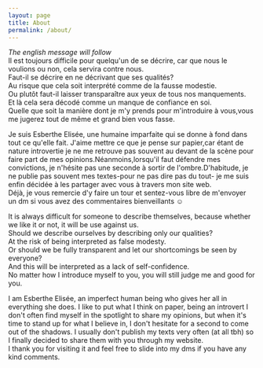 ```yaml
---
layout: page
title: About
permalink: /about/
---
```

<i> The english message will follow </i><br>
Il est toujours difficile pour quelqu'un de se décrire, car que nous le voulions ou non, cela servira contre nous. <br>
Faut-il se décrire en ne décrivant que ses qualités? <br>
Au risque que cela soit interprété comme de la fausse modestie. <br>
Ou plutôt faut-il laisser transparaître aux yeux de tous nos manquements. <br>
Et là cela sera décodé comme un manque de confiance en soi. <br>
Quelle que soit la manière dont je m'y prends pour m'introduire à vous,vous me jugerez tout de même et grand bien vous fasse.<br>

<p>Je suis Esberthe Elisée, une humaine imparfaite qui se donne à fond dans tout ce qu'elle fait. J'aime mettre ce que je pense sur papier,car étant de nature introvertie je ne me retrouve pas souvent au devant de la scène pour faire part de mes opinions.Néanmoins,lorsqu'il faut défendre mes convictions, je n'hésite pas une seconde à sortir de l'ombre.D'habitude, je ne publie pas souvent mes textes-pour ne pas dire pas du tout- je me suis enfin décidée à les partager avec vous à travers mon site web.<br>
Déjà, je vous remercie d'y faire un tour et sentez-vous libre de m'envoyer un dm si vous avez des commentaires bienveillants ☺ </p>

It is always difficult for someone to describe themselves, because whether we like it or not, it will be use against us.<br> 
Should we describe ourselves by describing only our qualities?  <br> 
At the risk of being interpreted as false modesty. <br> 
Or should we be fully transparent and let our shortcomings be seen by everyone? <br> 
And this will be interpreted as a lack of self-confidence. <br> 
No matter how I introduce myself to you, you will still judge me and good for you.<br> 

<p> I am Esberthe Elisée, an imperfect human being who gives her all in everything she does. I like to put what I think on paper, being an introvert I don't often find myself in the spotlight to share my opinions, but when it's time to stand up for what I believe in, I don't hesitate for a second to come out of the shadows. I usually don't publish my texts very often (at all tbh) so I finally decided to share them with you through my website.<br>
I thank you for visiting it and feel free to slide into my dms if you have any kind comments.<br></p>

